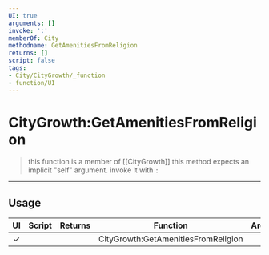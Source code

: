 ```yaml
---
UI: true
arguments: []
invoke: ':'
memberOf: City
methodname: GetAmenitiesFromReligion
returns: []
script: false
tags:
- City/CityGrowth/_function
- function/UI
---
```

# CityGrowth:GetAmenitiesFromReligion
> this function is a member of [[CityGrowth]]
> this method expects an implicit "self" argument. invoke it with `:`
-----
## Usage
|  UI | Script | Returns | Function | Arguments |
|:---:|:------:|-------:|:--------:|:---------|
|✓| ||CityGrowth:GetAmenitiesFromReligion||
